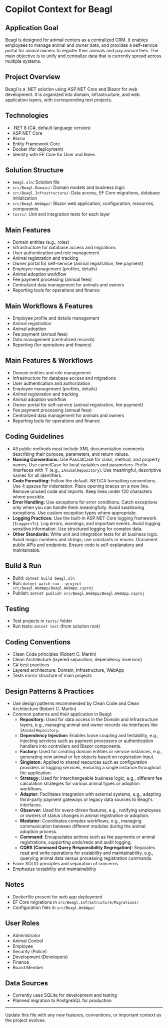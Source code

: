 # Copilot Context for Beagl

## Application Goal
Beagl is designed for animal centers as a centralized CRM. It enables employees to manage animal and owner data, and provides a self-service portal for animal owners to register their animals and pay annual fees. The main objective is to unify and centralize data that is currently spread across multiple systems.

## Project Overview
Beagl is a .NET solution using ASP.NET Core and Blazor for web development. It is organized into domain, infrastructure, and web application layers, with corresponding test projects.

## Technologies
- .NET 8 (C#, default language version)
- ASP.NET Core
- Blazor
- Entity Framework Core
- Docker (for deployment)
- Identity with EF Core for User and Roles

## Solution Structure
- `beagl.sln`: Solution file
- `src/Beagl.Domain/`: Domain models and business logic
- `src/Beagl.Infrastructure/`: Data access, EF Core migrations, database initialization
- `src/Beagl.WebApp/`: Blazor web application, configuration, resources, components
- `tests/`: Unit and integration tests for each layer

## Main Features
- Domain entities (e.g., roles)
- Infrastructure for database access and migrations
- User authentication and role management
- Animal registration and tracking
- Owner portal for self-service (animal registration, fee payment)
- Employee management (profiles, details)
- Animal adoption workflow
- Fee payment processing (annual fees)
- Centralized data management for animals and owners
- Reporting tools for operations and finance

## Main Workflows & Features
- Employee profile and details management
- Animal registration
- Animal adoption
- Fee payment (annual fees)
- Data management (centralized records)
- Reporting (for operations and finance)
## Main Features & Workflows
- Domain entities and role management
- Infrastructure for database access and migrations
- User authentication and authorization
- Employee management (profiles, details)
- Animal registration and tracking
- Animal adoption workflow
- Owner portal for self-service (animal registration, fee payment)
- Fee payment processing (annual fees)
- Centralized data management for animals and owners
- Reporting tools for operations and finance
## Coding Guidelines
- All public methods must include XML documentation comments describing their purpose, parameters, and return values.
- **Naming Conventions:** Use PascalCase for class, method, and property names. Use camelCase for local variables and parameters. Prefix interfaces with 'I' (e.g., `IAnimalRepository`). Use meaningful, descriptive names for all identifiers.
- **Code Formatting:** Follow the default .NET/C# formatting conventions. Use 4 spaces for indentation. Place opening braces on a new line. Remove unused code and imports. Keep lines under 120 characters where possible.
- **Error Handling:** Use exceptions for error conditions. Catch exceptions only when you can handle them meaningfully. Avoid swallowing exceptions. Use custom exception types where appropriate.
- **Logging Practices:** Use the built-in ASP.NET Core logging framework (`ILogger<T>`). Log errors, warnings, and important events. Avoid logging sensitive information. Use structured logging for complex data.
- **Other Standards:** Write unit and integration tests for all business logic. Avoid magic numbers and strings; use constants or enums. Document public APIs and endpoints. Ensure code is self-explanatory and maintainable.

## Build & Run
- Build: `dotnet build beagl.sln`
- Run: `dotnet watch run --project src/Beagl.WebApp/Beagl.WebApp.csproj`
- Publish: `dotnet publish src/Beagl.WebApp/Beagl.WebApp.csproj`

## Testing
- Test projects in `tests/` folder
- Run tests: `dotnet test` (from solution root)

## Coding Conventions
- Clean Code principles (Robert C. Martin)
- Clean Architecture (layered separation, dependency inversion)
- C# best practices
- Layered architecture: Domain, Infrastructure, WebApp
- Tests mirror structure of main projects

## Design Patterns & Practices
- Use design patterns recommended by Clean Code and Clean Architecture (Robert C. Martin)
- Common patterns and their application in Beagl:
    - **Repository:** Used for data access in the Domain and Infrastructure layers, e.g., managing animal and owner records via interfaces like `IAnimalRepository`.
    - **Dependency Injection:** Enables loose coupling and testability, e.g., injecting services such as payment processors or authentication handlers into controllers and Blazor components.
    - **Factory:** Used for creating domain entities or service instances, e.g., generating new animal or fee objects based on registration input.
    - **Singleton:** Applied to shared resources such as configuration providers or logging services, ensuring a single instance throughout the application.
    - **Strategy:** Used for interchangeable business logic, e.g., different fee calculation strategies for various animal types or adoption workflows.
    - **Adapter:** Facilitates integration with external systems, e.g., adapting third-party payment gateways or legacy data sources to Beagl's interfaces.
    - **Observer:** Used for event-driven features, e.g., notifying employees or owners of status changes in animal registration or adoption.
    - **Mediator:** Coordinates complex workflows, e.g., managing communication between different modules during the animal adoption process.
    - **Command:** Encapsulates actions such as fee payments or animal registrations, supporting undo/redo and audit logging.
    - **CQRS (Command Query Responsibility Segregation):** Separates read and write operations for scalability and maintainability, e.g., querying animal data versus processing registration commands.
- Favor SOLID principles and separation of concerns
- Emphasize testability and maintainability

## Notes
- Dockerfile present for web app deployment
- EF Core migrations in `src/Beagl.Infrastructure/Migrations/`
- Configuration files in `src/Beagl.WebApp/`

## User Roles
- Administrator
- Animal Control
- Employee
- Security (Police)
- Development (Developers)
- Finance
- Board Member

## Data Sources
- Currently uses SQLite for development and testing
- Planned migration to PostgreSQL for production

---
Update this file with any new features, conventions, or important context as the project evolves.
